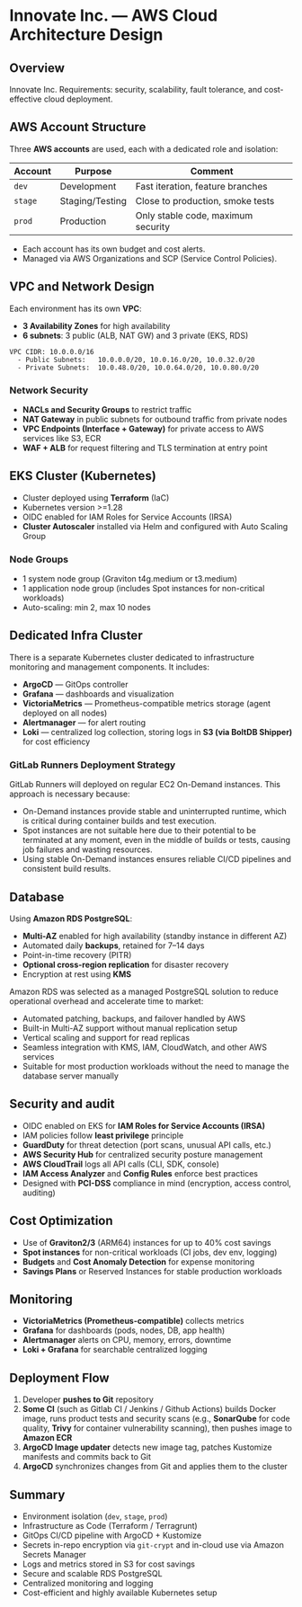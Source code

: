 # Innovate Inc. — AWS Cloud Architecture Design

## Overview

Innovate Inc.
Requirements: security, scalability, fault tolerance, and cost-effective cloud deployment.


## AWS Account Structure

Three **AWS accounts** are used, each with a dedicated role and isolation:

| Account | Purpose         | Comment                            |
| ------- | --------------- | ---------------------------------- |
| `dev`   | Development     | Fast iteration, feature branches   |
| `stage` | Staging/Testing | Close to production, smoke tests   |
| `prod`  | Production      | Only stable code, maximum security |

* Each account has its own budget and cost alerts.
* Managed via AWS Organizations and SCP (Service Control Policies).


## VPC and Network Design

Each environment has its own **VPC**:

* **3 Availability Zones** for high availability
* **6 subnets**: 3 public (ALB, NAT GW) and 3 private (EKS, RDS)

```
VPC CIDR: 10.0.0.0/16
  - Public Subnets:   10.0.0.0/20, 10.0.16.0/20, 10.0.32.0/20
  - Private Subnets:  10.0.48.0/20, 10.0.64.0/20, 10.0.80.0/20
```

### Network Security

* **NACLs and Security Groups** to restrict traffic
* **NAT Gateway** in public subnets for outbound traffic from private nodes
* **VPC Endpoints (Interface + Gateway)** for private access to AWS services like S3, ECR
* **WAF + ALB** for request filtering and TLS termination at entry point


## EKS Cluster (Kubernetes)

* Cluster deployed using **Terraform** (IaC)
* Kubernetes version >=1.28
* OIDC enabled for IAM Roles for Service Accounts (IRSA)
* **Cluster Autoscaler** installed via Helm and configured with Auto Scaling Group

### Node Groups

* 1 system node group (Graviton t4g.medium or t3.medium)
* 1 application node group (includes Spot instances for non-critical workloads)
* Auto-scaling: min 2, max 10 nodes


## Dedicated Infra Cluster

There is a separate Kubernetes cluster dedicated to infrastructure monitoring and management components. It includes:

* **ArgoCD** — GitOps controller
* **Grafana** — dashboards and visualization
* **VictoriaMetrics** — Prometheus-compatible metrics storage (agent deployed on all nodes)
* **Alertmanager** — for alert routing
* **Loki** — centralized log collection, storing logs in **S3 (via BoltDB Shipper)** for cost efficiency

### GitLab Runners Deployment Strategy

GitLab Runners will deployed on regular EC2 On-Demand instances. This approach is necessary because:

* On-Demand instances provide stable and uninterrupted runtime, which is critical during container builds and test execution.
* Spot instances are not suitable here due to their potential to be terminated at any moment, even in the middle of builds or tests, causing job failures and wasting resources.
* Using stable On-Demand instances ensures reliable CI/CD pipelines and consistent build results.


## Database

Using **Amazon RDS PostgreSQL**:

* **Multi-AZ** enabled for high availability (standby instance in different AZ)
* Automated daily **backups**, retained for 7–14 days
* Point-in-time recovery (PITR)
* **Optional cross-region replication** for disaster recovery
* Encryption at rest using **KMS**

Amazon RDS was selected as a managed PostgreSQL solution to reduce operational overhead and accelerate time to market:

* Automated patching, backups, and failover handled by AWS
* Built-in Multi-AZ support without manual replication setup
* Vertical scaling and support for read replicas
* Seamless integration with KMS, IAM, CloudWatch, and other AWS services
* Suitable for most production workloads without the need to manage the database server manually


## Security and audit

* OIDC enabled on EKS for **IAM Roles for Service Accounts (IRSA)**
* IAM policies follow **least privilege** principle
* **GuardDuty** for threat detection (port scans, unusual API calls, etc.)
* **AWS Security Hub** for centralized security posture management
* **AWS CloudTrail** logs all API calls (CLI, SDK, console)
* **IAM Access Analyzer** and **Config Rules** enforce best practices
* Designed with **PCI-DSS** compliance in mind (encryption, access control, auditing)


## Cost Optimization

* Use of **Graviton2/3** (ARM64) instances for up to 40% cost savings
* **Spot instances** for non-critical workloads (CI jobs, dev env, logging)
* **Budgets** and **Cost Anomaly Detection** for expense monitoring
* **Savings Plans** or Reserved Instances for stable production workloads


## Monitoring

* **VictoriaMetrics (Prometheus-compatible)** collects metrics
* **Grafana** for dashboards (pods, nodes, DB, app health)
* **Alertmanager** alerts on CPU, memory, errors, downtime
* **Loki + Grafana** for searchable centralized logging


## Deployment Flow

1. Developer **pushes to Git** repository  
2. **Some CI** (such as Gitlab CI / Jenkins / Github Actions) builds Docker image, runs product tests and security scans (e.g., **SonarQube** for code quality, **Trivy** for container vulnerability scanning), then pushes image to **Amazon ECR**  
3. **ArgoCD Image updater** detects new image tag, patches Kustomize manifests and commits back to Git  
4. **ArgoCD** synchronizes changes from Git and applies them to the cluster  


## Summary

* Environment isolation (`dev`, `stage`, `prod`)
* Infrastructure as Code (Terraform / Terragrunt)
* GitOps CI/CD pipeline with ArgoCD + Kustomize
* Secrets in-repo encryption via `git-crypt` and in-cloud use via Amazon Secrets Manager
* Logs and metrics stored in S3 for cost savings
* Secure and scalable RDS PostgreSQL
* Centralized monitoring and logging
* Cost-efficient and highly available Kubernetes setup
